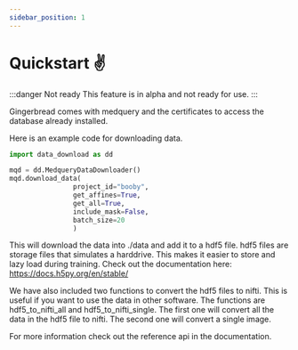 ```yaml
---
sidebar_position: 1
---
```


# Quickstart ✌

:::danger Not ready
This feature is in alpha and not ready for use.
:::

Gingerbread comes with medquery and the certificates to access the database already installed.

Here is an example code for downloading data.

```python title="python"
import data_download as dd

mqd = dd.MedqueryDataDownloader()
mqd.download_data(
                project_id="booby",
                get_affines=True,
                get_all=True,
                include_mask=False,
                batch_size=20
                )
```

This will download the data into ./data and add it to a hdf5 file. hdf5 files are storage files that simulates a harddrive. This makes it easier to store and lazy load during training. Check out the documentation here: https://docs.h5py.org/en/stable/

We have also included two functions to convert the hdf5 files to nifti. This is useful if you want to use the data in other software. The functions are hdf5_to_nifti_all and hdf5_to_nifti_single. The first one will convert all the data in the hdf5 file to nifti. The second one will convert a single image.

For more information check out the reference api in the documentation.
